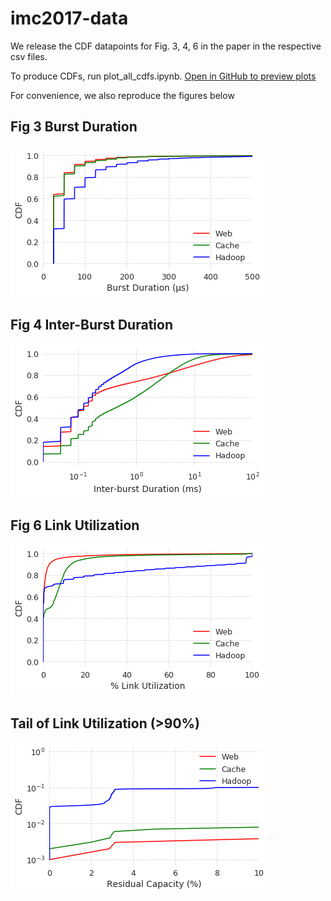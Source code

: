 # imc2017-data

We release the CDF datapoints for Fig. 3, 4, 6 in the paper in the respective csv files.

To produce CDFs, run plot_all_cdfs.ipynb. 
[Open in GitHub to preview plots](https://github.com/zhangqiaorjc/imc2017-data/blob/master/plot_all_cdfs.ipynb)

For convenience, we also reproduce the figures below

## Fig 3 Burst Duration
![fig3](https://github.com/zhangqiaorjc/imc2017-data/blob/master/fig3.png)


## Fig 4 Inter-Burst Duration
![fig3](https://github.com/zhangqiaorjc/imc2017-data/blob/master/fig4.png)


## Fig 6 Link Utilization
![fig3](https://github.com/zhangqiaorjc/imc2017-data/blob/master/fig6.png)


## Tail of Link Utilization (>90%)
![supp](https://github.com/zhangqiaorjc/imc2017-data/blob/master/link_util_tail.png)

